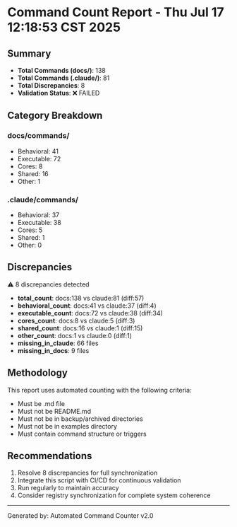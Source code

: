 # Command Count Report - Thu Jul 17 12:18:53 CST 2025

## Summary
- **Total Commands (docs/)**: 138
- **Total Commands (.claude/)**: 81
- **Total Discrepancies**: 8
- **Validation Status**: ❌ FAILED

## Category Breakdown

### docs/commands/
- Behavioral: 41
- Executable: 72
- Cores: 8
- Shared: 16
- Other: 1

### .claude/commands/
- Behavioral: 37
- Executable: 38
- Cores: 5
- Shared: 1
- Other: 0

## Discrepancies
⚠️ 8 discrepancies detected

- **total_count**: docs:138 vs claude:81 (diff:57)
- **behavioral_count**: docs:41 vs claude:37 (diff:4)
- **executable_count**: docs:72 vs claude:38 (diff:34)
- **cores_count**: docs:8 vs claude:5 (diff:3)
- **shared_count**: docs:16 vs claude:1 (diff:15)
- **other_count**: docs:1 vs claude:0 (diff:1)
- **missing_in_claude**: 66 files
- **missing_in_docs**: 9 files

## Methodology
This report uses automated counting with the following criteria:
- Must be .md file
- Must not be README.md
- Must not be in backup/archived directories
- Must not be in examples directory
- Must contain command structure or triggers

## Recommendations
1. Resolve 8 discrepancies for full synchronization
2. Integrate this script with CI/CD for continuous validation
3. Run regularly to maintain accuracy
4. Consider registry synchronization for complete system coherence

---
Generated by: Automated Command Counter v2.0
